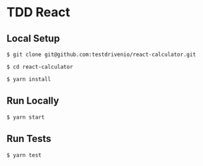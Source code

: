 # TDD React

## Local Setup

`$ git clone git@github.com:testdrivenio/react-calculator.git`

`$ cd react-calculator`

`$ yarn install`

## Run Locally

`$ yarn start`

## Run Tests

`$ yarn test`
